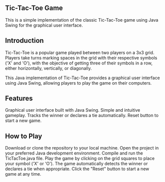 Tic-Tac-Toe Game
----------------
This is a simple implementation of the classic Tic-Tac-Toe game using Java 
Swing for the graphical user interface.

Introduction
----------------
Tic-Tac-Toe is a popular game played between two players on a 3x3 grid.
Players take turns marking spaces in the grid with their respective symbols ('X' and 'O'),
with the objective of getting three of their symbols in a row, either horizontally, vertically, or diagonally.

This Java implementation of Tic-Tac-Toe provides a graphical user interface using Java Swing, 
allowing players to play the game on their computers.

Features
--------
Graphical user interface built with Java Swing.
Simple and intuitive gameplay.
Tracks the winner or declares a tie automatically.
Reset button to start a new game.

How to Play
-----------
Download or clone the repository to your local machine.
Open the project in your preferred Java development environment.
Compile and run the TicTacToe.java file.
Play the game by clicking on the grid squares to place your symbol ('X' or 'O').
The game automatically detects the winner or declares a tie when appropriate.
Click the "Reset" button to start a new game at any time.
